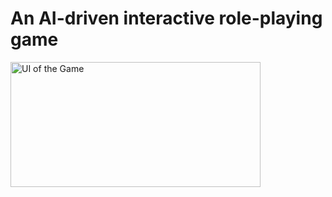 # An AI-driven interactive role-playing game

<img src="[https://github.com/username/repository/blob/main/images/image1.png](https://wjfywtvnvjbposklgxzj.supabase.co/storage/v1/object/public/readme/main.jpg)" alt="UI of the Game" width="400" height="200">



